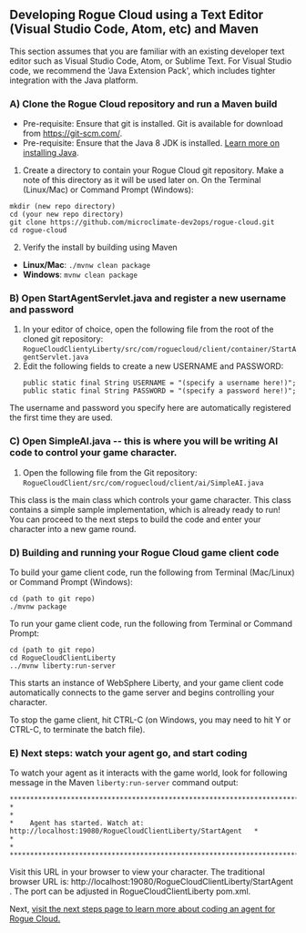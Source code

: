 
## Developing Rogue Cloud using a Text Editor (Visual Studio Code, Atom, etc) and Maven

This section assumes that you are familiar with an existing developer text editor such as Visual Studio Code, Atom, or Sublime Text. For Visual Studio code, we recommend the 'Java Extension Pack', which includes tighter integration with the Java platform.

### A) Clone the Rogue Cloud repository and run a Maven build
* Pre-requisite: Ensure that git is installed. Git is available for download from https://git-scm.com/.
* Pre-requisite: Ensure that the Java 8 JDK is installed. [Learn more on installing Java](Installing-Java.md).
1) Create a directory to contain your Rogue Cloud git repository. Make a note of this directory as it will be used later on. On the Terminal (Linux/Mac) or Command Prompt (Windows):
```
mkdir (new repo directory)
cd (your new repo directory)
git clone https://github.com/microclimate-dev2ops/rogue-cloud.git
cd rogue-cloud
```
2) Verify the install by building using Maven
* **Linux/Mac**: ``./mvnw clean package ``
* **Windows**: ``mvnw clean package``

### B) Open StartAgentServlet.java and register a new username and password

1) In your editor of choice, open the following file from the root of the cloned git repository: ``RogueCloudClientyLiberty/src/com/roguecloud/client/container/StartAgentServlet.java``
2) Edit the following fields to create a new USERNAME and PASSWORD:
	```
	public static final String USERNAME = "(specify a username here!)";
	public static final String PASSWORD = "(specify a password here!)";
	```
The username and password you specify here are automatically registered the first time they are used.

### C) Open SimpleAI.java -- this is where you will be writing AI code to control your game character.

1) Open the following file from the Git repository: ``RogueCloudClient/src/com/roguecloud/client/ai/SimpleAI.java``

This class is the main class which controls your game character. This class contains a simple sample implementation, which is already ready to run! You can proceed to the next steps to build the code and enter your character into a new game round.

### D) Building and running your Rogue Cloud game client code

To build your game client code, run the following from Terminal (Mac/Linux) or Command Prompt (Windows):
```
cd (path to git repo)
./mvnw package
```

To run your game client code, run the following from Terminal or Command Prompt:
```
cd (path to git repo)
cd RogueCloudClientLiberty
../mvnw liberty:run-server
```
This starts an instance of WebSphere Liberty, and your game client code automatically connects to the game server and begins controlling your character.

To stop the game client, hit CTRL-C (on Windows, you may need to hit Y or CTRL-C, to terminate the batch file).

### E) Next steps: watch your agent go, and start coding

To watch your agent as it interacts with the game world, look for following message in the Maven ``liberty:run-server`` command output:

```
***********************************************************************************************
*                                                                                             *
*    Agent has started. Watch at: http://localhost:19080/RogueCloudClientLiberty/StartAgent   *
*                                                                                             *
***********************************************************************************************
```
Visit this URL in your browser to view your character. The traditional browser URL is: http://localhost:19080/RogueCloudClientLiberty/StartAgent . The port can be adjusted in RogueCloudClientLiberty pom.xml.

Next, [visit the next steps page to learn more about coding an agent for Rogue Cloud.](Developing-CodingNextSteps.md)


